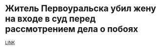# Житель Первоуральска убил жену на входе в суд перед рассмотрением дела о побоях



[LINK](https://varlamov.ru/3832877.html)
